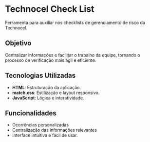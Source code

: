 # Technocel Check List

Ferramenta para auxiliar nos checklists de gerenciamento de risco da Technocel.

## Objetivo

Centralizar informações e facilitar o trabalho da equipe, tornando o processo de verificação mais ágil e eficiente.

## Tecnologias Utilizadas

- **HTML**: Estruturação da aplicação.
- **match.css**: Estilização e layout responsivo.
- **JavaScript**: Lógica e interatividade.

## Funcionalidades

- Ocorrências personalizadas
- Centralização das informações relevantes 
- Interface intuitiva e fácil de usar.

